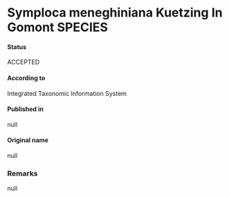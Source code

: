 Symploca meneghiniana Kuetzing In Gomont SPECIES
=======

#### Status
ACCEPTED

#### According to
Integrated Taxonomic Information System

#### Published in
null

#### Original name
null

### Remarks
null